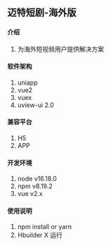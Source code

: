 ## 迈特短剧-海外版

#### 介绍
1. 为海外短视频用户提供解决方案

#### 软件架构

1. uniapp
2. vue2
3. vuex
4. uview-ui 2.0

#### 兼容平台
1. H5
2. APP

#### 开发环境

1. node v16.18.0
2. npm v8.19.2
3. vue v2.x

#### 使用说明

1. npm install  or  yarn
2. Hbuilder X 运行
